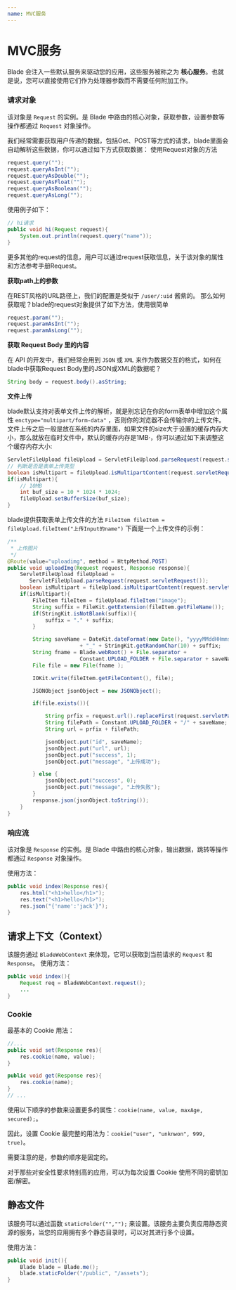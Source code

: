 ```yaml
---
name: MVC服务
---
```


# MVC服务

Blade 会注入一些默认服务来驱动您的应用，这些服务被称之为 **核心服务**。也就是说，您可以直接使用它们作为处理器参数而不需要任何附加工作。

### 请求对象

该对象是 `Request` 的实例。是 Blade 中路由的核心对象，获取参数，设置参数等操作都通过 `Request` 对象操作。

我们经常需要获取用户传递的数据，包括Get、POST等方式的请求，blade里面会自动解析这些数据，你可以通过如下方式获取数据： 使用Request对象的方法

```java
request.query("");
request.queryAsInt("");
request.queryAsDouble("");
request.queryAsFloat("");
request.queryAsBoolean("");
request.queryAsLong("");
```

使用例子如下：

```java
// hi请求
public void hi(Request request){
    System.out.println(request.query("name"));
}
```

更多其他的request的信息，用户可以通过request获取信息，关于该对象的属性和方法参考手册Request。

**获取path上的参数**

在REST风格的URL路径上，我们的配置是类似于 `/user/:uid` 酱紫的。 那么如何获取呢？blade的request对象提供了如下方法，使用很简单

```java
request.param("");
request.paramAsInt("");
request.paramAsLong("");
```

**获取 Request Body 里的内容**

在 API 的开发中，我们经常会用到 `JSON` 或 `XML` 来作为数据交互的格式，如何在blade中获取Request Body里的JSON或XML的数据呢？

```java
String body = request.body().asString;
```

**文件上传**

blade默认支持对表单文件上传的解析，就是别忘记在你的form表单中增加这个属性 `enctype="multipart/form-data"` ，否则你的浏览器不会传输你的上传文件。 文件上传之后一般是放在系统的内存里面，如果文件的size大于设置的缓存内存大小，那么就放在临时文件中，默认的缓存内存是1MB·，你可以通过如下来调整这个缓存内存大小:

```java
ServletFileUpload fileUpload = ServletFileUpload.parseRequest(request.servletRequest());
// 判断是否是表单上传类型
boolean isMultipart = fileUpload.isMultipartContent(request.servletRequest());
if(isMultipart){
    // 10MB
    int buf_size = 10 * 1024 * 1024;
    fileUpload.setBufferSize(buf_size);
}
```

blade提供获取表单上传文件的方法 `FileItem fileItem = fileUpload.fileItem("上传Input的name")` 下面是一个上传文件的示例：

```java
/**
 * 上传图片
 */
@Route(value="uploadimg", method = HttpMethod.POST)
public void uploadImg(Request request, Response response){
    ServletFileUpload fileUpload = 
       ServletFileUpload.parseRequest(request.servletRequest());
    boolean isMultipart = fileUpload.isMultipartContent(request.servletRequest());
    if(isMultipart){
        FileItem fileItem = fileUpload.fileItem("image");
        String suffix = FileKit.getExtension(fileItem.getFileName());
        if(StringKit.isNotBlank(suffix)){
            suffix = "." + suffix;
        }

        String saveName = DateKit.dateFormat(new Date(), "yyyyMMddHHmmssSSS") 
                       + "_" + StringKit.getRandomChar(10) + suffix;
        String fname = Blade.webRoot() + File.separator + 
                       Constant.UPLOAD_FOLDER + File.separator + saveName;
        File file = new File(fname );

        IOKit.write(fileItem.getFileContent(), file);

        JSONObject jsonObject = new JSONObject();

        if(file.exists()){

            String prfix = request.url().replaceFirst(request.servletPath(), "/");
            String filePath = Constant.UPLOAD_FOLDER + "/" + saveName;
            String url = prfix + filePath;

            jsonObject.put("id", saveName);
            jsonObject.put("url", url);
            jsonObject.put("success", 1);
            jsonObject.put("message", "上传成功");

        } else {
            jsonObject.put("success", 0);
            jsonObject.put("message", "上传失败");
        }   
        response.json(jsonObject.toString());
    }
}
```

### 响应流

该对象是 `Response` 的实例。是 Blade 中路由的核心对象，输出数据，跳转等操作都通过 `Response` 对象操作。

使用方法：

```java
public void index(Response res){
	res.html("<h1>hello</h1>");
	res.text("<h1>hello</h1>");
	res.json("{'name':'jack'}");
}
```

## 请求上下文（Context）

该服务通过 `BladeWebContext` 来体现，它可以获取到当前请求的 `Request` 和 `Response`。
使用方法：

```java
public void index(){
	Request req = BladeWebContext.request();
	...
}
```

### Cookie

最基本的 Cookie 用法：

```java
//...
public void set(Response res){
	res.cookie(name, value);
}

public void get(Response res){
	res.cookie(name);
}
// ...
```

使用以下顺序的参数来设置更多的属性：`cookie(name, value, maxAge, secured);`。

因此，设置 Cookie 最完整的用法为：`cookie("user", "unknwon", 999, true)`。

需要注意的是，参数的顺序是固定的。

对于那些对安全性要求特别高的应用，可以为每次设置 Cookie 使用不同的密钥加密/解密。

## 静态文件

该服务可以通过函数 `staticFolder("","");` 来设置。该服务主要负责应用静态资源的服务，当您的应用拥有多个静态目录时，可以对其进行多个设置。

使用方法：

```java
public void init(){
	Blade blade = Blade.me();
	blade.staticFolder("/public", "/assets");
}
```